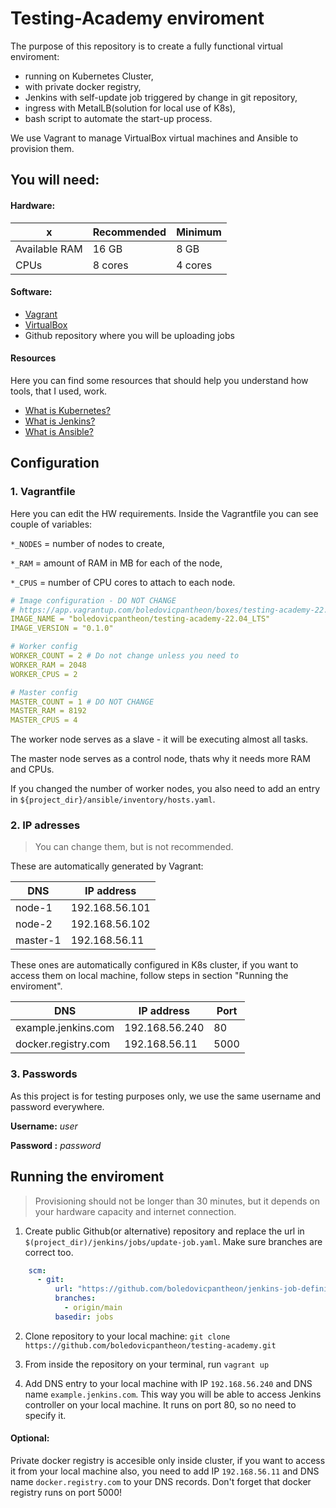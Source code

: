 # Testing-Academy enviroment

The purpose of this repository is to create a fully functional virtual enviroment:
 - running on Kubernetes Cluster,
 - with private docker registry,
 - Jenkins with self-update job triggered by change in git repository,
 - ingress with MetalLB(solution for local use of K8s),
 - bash script to automate the start-up process.

We use Vagrant to manage VirtualBox virtual machines and Ansible to provision them. 

## You will need:

#### Hardware:

x | Recommended | Minimum
----------- | ----------- | ----------- 
Available RAM | 16 GB | 8 GB
CPUs | 8 cores | 4 cores

#### Software:

 - [Vagrant](https://www.vagrantup.com/downloads)
 - [VirtualBox](https://www.virtualbox.org/wiki/Downloads)
 - Github repository where you will be uploading jobs

 #### Resources

 Here you can find some resources that should help you understand how tools, that I used, work.

 - [What is Kubernetes?](https://youtu.be/cC46cg5FFAM)
 - [What is Jenkins?](https://youtu.be/2w-_JOK96Uc?t=81) 
 - [What is Ansible?](https://youtu.be/fHO1X93e4WA)


## Configuration

### 1. Vagrantfile

Here you can edit the HW requirements. Inside the Vagrantfile you can see couple of variables:

`*_NODES` = number of nodes to create,

`*_RAM` = amount of RAM in MB for each of the node,

`*_CPUS` = number of CPU cores to attach to each node.

```yaml
# Image configuration - DO NOT CHANGE
# https://app.vagrantup.com/boledovicpantheon/boxes/testing-academy-22.04_LTS
IMAGE_NAME = "boledovicpantheon/testing-academy-22.04_LTS" 
IMAGE_VERSION = "0.1.0" 

# Worker config
WORKER_COUNT = 2 # Do not change unless you need to
WORKER_RAM = 2048
WORKER_CPUS = 2

# Master config
MASTER_COUNT = 1 # DO NOT CHANGE
MASTER_RAM = 8192
MASTER_CPUS = 4
```

The worker node serves as a slave - it will be executing almost all tasks.

The master node serves as a control node, thats why it needs more RAM and CPUs. 

If you changed the number of worker nodes, you also need to add an entry in `${project_dir}/ansible/inventory/hosts.yaml`. 

### 2. IP adresses

> You can change them, but is not recommended. 

These are automatically generated by Vagrant:

DNS | IP address
--- | ---
node-1 | 192.168.56.101
node-2 | 192.168.56.102
master-1 | 192.168.56.11 

These ones are automatically configured in K8s cluster, if you want to access them on local machine, follow steps in section "Running the enviroment".

DNS | IP address | Port
--- | --- | ---
example.jenkins.com | 192.168.56.240 | 80
docker.registry.com | 192.168.56.11 | 5000

### 3. Passwords

As this project is for testing purposes only, we use the same username and password everywhere.

**Username:** *user*

**Password :** *password*

## Running the enviroment

> Provisioning should not be longer than 30 minutes, but it depends on your hardware capacity and internet connection.

1. Create public Github(or alternative) repository and replace the url in `$(project_dir)/jenkins/jobs/update-job.yaml`. Make sure branches are  correct too.

```yaml
    scm:
      - git:
          url: "https://github.com/boledovicpantheon/jenkins-job-definitions.git"
          branches:
            - origin/main
          basedir: jobs
```


2. Clone repository to your local machine: `git clone https://github.com/boledovicpantheon/testing-academy.git` 

3. From inside the repository on your terminal, run `vagrant up`

4. Add DNS entry to your local machine with IP `192.168.56.240` and DNS name `example.jenkins.com`.
This way you will be able to access Jenkins controller on your local machine. It runs on port 80, so no need to specify it.

#### Optional:

Private docker registry is accesible only inside cluster, if you want to access it from your local machine also, you need to add IP 
`192.168.56.11` and DNS name `docker.registry.com` to your DNS records.
Don't forget that docker registry runs on port 5000! 

